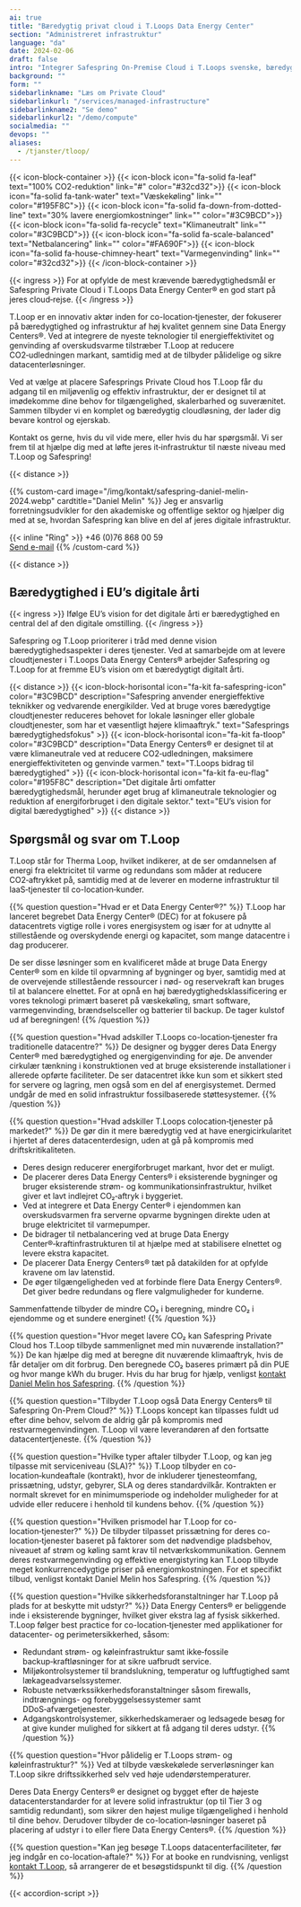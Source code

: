 ```yaml
---
ai: true
title: "Bæredygtig privat cloud i T.Loops Data Energy Center"
section: "Administreret infrastruktur"
language: "da"
date: 2024-02-06
draft: false
intro: "Integrer Safespring On-Premise Cloud i T.Loops svenske, bæredygtige faciliteter for et suverænt og tilpasningsdygtigt IT-miljø, der fremmer både innovation og miljøansvar."
background: ""
form: ""
sidebarlinkname: "Læs om Private Cloud"
sidebarlinkurl: "/services/managed-infrastructure"
sidebarlinkname2: "Se demo"
sidebarlinkurl2: "/demo/compute"
socialmedia: ""
devops: ""
aliases:
  - /tjanster/tloop/
---
```

{{< icon-block-container >}}
{{< icon-block icon="fa-solid fa-leaf" text="100% CO2-reduktion" link="#" color="#32cd32">}}
{{< icon-block icon="fa-solid fa-tank-water" text="Væskekøling" link="" color="#195F8C">}}
{{< icon-block icon="fa-solid fa-down-from-dotted-line" text="30% lavere energiomkostninger" link="" color="#3C9BCD">}}
{{< icon-block icon="fa-solid fa-recycle" text="Klimaneutralt" link="" color="#3C9BCD">}}
{{< icon-block icon="fa-solid fa-scale-balanced" text="Netbalancering" link="" color="#FA690F">}}
{{< icon-block icon="fa-solid fa-house-chimney-heart" text="Varmegenvinding" link="" color="#32cd32">}}
{{< /icon-block-container >}}

{{< ingress >}}
For at opfylde de mest krævende bæredygtighedsmål er Safespring Private Cloud i T.Loops Data Energy Center® en god start på jeres cloud‑rejse.
{{< /ingress >}}

T.Loop er en innovativ aktør inden for co-location‑tjenester, der fokuserer på bæredygtighed og infrastruktur af høj kvalitet gennem sine Data Energy Centers®. Ved at integrere de nyeste teknologier til energieffektivitet og genvinding af overskudsvarme tilstræber T.Loop at reducere CO2‑udledningen markant, samtidig med at de tilbyder pålidelige og sikre datacenterløsninger.

Ved at vælge at placere Safesprings Private Cloud hos T.Loop får du adgang til en miljøvenlig og effektiv infrastruktur, der er designet til at imødekomme dine behov for tilgængelighed, skalerbarhed og suverænitet. Sammen tilbyder vi en komplet og bæredygtig cloudløsning, der lader dig bevare kontrol og ejerskab.

Kontakt os gerne, hvis du vil vide mere, eller hvis du har spørgsmål. Vi ser frem til at hjælpe dig med at løfte jeres it‑infrastruktur til næste niveau med T.Loop og Safespring!

{{< distance >}}

{{% custom-card image="/img/kontakt/safespring-daniel-melin-2024.webp" cardtitle="Daniel Melin" %}}
Jeg er ansvarlig forretningsudvikler for den akademiske og offentlige sektor og hjælper dig med at se, hvordan Safespring kan blive en del af jeres digitale infrastruktur.

{{< inline "Ring" >}} +46 (0)76 868 00 59  
[Send e-mail](mailto:daniel.melin@safespring.com)
{{% /custom-card %}}

{{< distance >}}

## Bæredygtighed i EU’s digitale årti

{{< ingress >}}
Ifølge EU’s vision for det digitale årti er bæredygtighed en central del af den digitale omstilling.
{{< /ingress >}}

Safespring og T.Loop prioriterer i tråd med denne vision bæredygtighedsaspekter i deres tjenester. Ved at samarbejde om at levere cloudtjenester i T.Loops Data Energy Centers® arbejder Safespring og T.Loop for at fremme EU’s vision om et bæredygtigt digitalt årti.

{{< distance >}}
{{< icon-block-horisontal icon="fa-kit fa-safespring-icon" color="#3C9BCD" description="Safespring anvender energieffektive teknikker og vedvarende energikilder. Ved at bruge vores bæredygtige cloudtjenester reduceres behovet for lokale løsninger eller globale cloudtjenester, som har et væsentligt højere klimaaftryk." text="Safesprings bæredygtighedsfokus" >}}
{{< icon-block-horisontal icon="fa-kit fa-tloop" color="#3C9BCD" description="Data Energy Centers® er designet til at være klimaneutrale ved at reducere CO2‑udledningen, maksimere energieffektiviteten og genvinde varmen." text="T.Loops bidrag til bæredygtighed" >}}
{{< icon-block-horisontal icon="fa-kit fa-eu-flag" color="#195F8C" description="Det digitale årti omfatter bæredygtighedsmål, herunder øget brug af klimaneutrale teknologier og reduktion af energiforbruget i den digitale sektor." text="EU’s vision for digital bæredygtighed" >}}
{{< distance >}}

## Spørgsmål og svar om T.Loop

T.Loop står for Therma Loop, hvilket indikerer, at de ser omdannelsen af energi fra elektricitet til varme og redundans som måder at reducere CO2‑aftrykket på, samtidig med at de leverer en moderne infrastruktur til IaaS‑tjenester til co-location‑kunder.

{{% question question="Hvad er et Data Energy Center®?" %}}
T.Loop har lanceret begrebet Data Energy Center® (DEC) for at fokusere på datacentrets vigtige rolle i vores energisystem og især for at udnytte al stillestående og overskydende energi og kapacitet, som mange datacentre i dag producerer.

De ser disse løsninger som en kvalificeret måde at bruge Data Energy Center® som en kilde til opvarmning af bygninger og byer, samtidig med at de overvejende stillestående ressourcer i nød- og reservekraft kan bruges til at balancere elnettet. For at opnå en høj bæredygtighedsklassificering er vores teknologi primært baseret på væskekøling, smart software, varmegenvinding, brændselsceller og batterier til backup. De tager kulstof ud af beregningen!
{{% /question %}}

{{% question question="Hvad adskiller T.Loops co-location‑tjenester fra traditionelle datacentre?" %}}
De designer og bygger deres Data Energy Center® med bæredygtighed og energi­genvinding for øje. De anvender cirkulær tænkning i konstruktionen ved at bruge eksisterende installationer i allerede opførte faciliteter. De ser datacentret ikke kun som et sikkert sted for servere og lagring, men også som en del af energisystemet. Dermed undgår de med en solid infrastruktur fossilbaserede støttesystemer.
{{% /question %}}

{{% question question="Hvad adskiller T.Loops colocation‑tjenester på markedet?" %}}
De gør din it mere bæredygtig ved at have energicirkularitet i hjertet af deres datacenterdesign, uden at gå på kompromis med driftskritikaliteten.

- Deres design reducerer energiforbruget markant, hvor det er muligt.
- De placerer deres Data Energy Centers® i eksisterende bygninger og bruger eksisterende strøm- og kommunikationsinfrastruktur, hvilket giver et lavt indlejret CO₂‑aftryk i byggeriet.
- Ved at integrere et Data Energy Center® i ejendommen kan overskudsvarmen fra serverne opvarme bygningen direkte uden at bruge elektricitet til varmepumper.
- De bidrager til netbalancering ved at bruge Data Energy Center®‑kraftinfrastrukturen til at hjælpe med at stabilisere elnettet og levere ekstra kapacitet.
- De placerer Data Energy Centers® tæt på datakilden for at opfylde kravene om lav latenstid.
- De øger tilgængeligheden ved at forbinde flere Data Energy Centers®. Det giver bedre redundans og flere valgmuligheder for kunderne.

Sammenfattende tilbyder de mindre CO₂ i beregning, mindre CO₂ i ejendomme og et sundere energinet!
{{% /question %}}

{{% question question="Hvor meget lavere CO₂ kan Safespring Private Cloud hos T.Loop tilbyde sammenlignet med min nuværende installation?" %}}
De kan hjælpe dig med at beregne dit nuværende klimaaftryk, hvis de får detaljer om dit forbrug. Den beregnede CO₂ baseres primært på din PUE og hvor mange kWh du bruger. Hvis du har brug for hjælp, venligst <a href="mailto:daniel.melin@safespring.com">kontakt Daniel Melin hos Safespring</a>.
{{% /question %}}

{{% question question="Tilbyder T.Loop også Data Energy Centers® til Safespring On-Prem Cloud?" %}}
T.Loops koncept kan tilpasses fuldt ud efter dine behov, selvom de aldrig går på kompromis med restvarmegenvindingen. T.Loop vil være leverandøren af den fortsatte datacentertjeneste.
{{% /question %}}

{{% question question="Hvilke typer aftaler tilbyder T.Loop, og kan jeg tilpasse mit serviceniveau (SLA)?" %}}
T.Loop tilbyder en co-location‑kundeaftale (kontrakt), hvor de inkluderer tjenesteomfang, prissætning, udstyr, gebyrer, SLA og deres standardvilkår. Kontrakten er normalt skrevet for en minimumsperiode og indeholder muligheder for at udvide eller reducere i henhold til kundens behov.
{{% /question %}}

{{% question question="Hvilken prismodel har T.Loop for co-location‑tjenester?" %}}
De tilbyder tilpasset prissætning for deres co-location‑tjenester baseret på faktorer som det nødvendige pladsbehov, niveauet af strøm og køling samt krav til netværkskommunikation. Gennem deres restvarmegenvinding og effektive energistyring kan T.Loop tilbyde meget konkurrencedygtige priser på energiomkostningen. For et specifikt tilbud, venligst kontakt Daniel Melin hos Safespring.
{{% /question %}}

{{% question question="Hvilke sikkerhedsforanstaltninger har T.Loop på plads for at beskytte mit udstyr?" %}}
Data Energy Centers® er beliggende inde i eksisterende bygninger, hvilket giver ekstra lag af fysisk sikkerhed. T.Loop følger best practice for co-location‑tjenester med applikationer for datacenter- og perimetersikkerhed, såsom:

- Redundant strøm- og køleinfrastruktur samt ikke‑fossile backup‑kraftløsninger for at sikre uafbrudt service.
- Miljøkontrolsystemer til brandslukning, temperatur og luftfugtighed samt lækageadvarselssystemer.
- Robuste netværkssikkerhedsforanstaltninger såsom firewalls, indtrængnings- og forebyggelsessystemer samt DDoS‑afværgetjenester.
- Adgangskontrolsystemer, sikkerhedskameraer og ledsagede besøg for at give kunder mulighed for sikkert at få adgang til deres udstyr.
  {{% /question %}}

{{% question question="Hvor pålidelig er T.Loops strøm- og køleinfrastruktur?" %}}
Ved at tilbyde væskekølede serverløsninger kan T.Loop sikre driftssikkerhed selv ved høje udendørstemperaturer.

Deres Data Energy Centers® er designet og bygget efter de højeste datacenterstandarder for at levere solid infrastruktur (op til Tier 3 og samtidig redundant), som sikrer den højest mulige tilgængelighed i henhold til dine behov. Derudover tilbyder de co-location‑løsninger baseret på placering af udstyr i to eller flere Data Energy Centers®.
{{% /question %}}

{{% question question="Kan jeg besøge T.Loops datacenterfaciliteter, før jeg indgår en co-location‑aftale?" %}}
For at booke en rundvisning, venligst <a href="mailto:hello@tloop.se">kontakt T.Loop</a>, så arrangerer de et besøgstidspunkt til dig.
{{% /question %}}

{{< accordion-script >}}